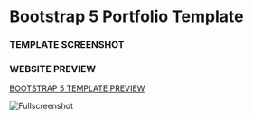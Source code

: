 # Bootstrap 5 Portfolio Template

### TEMPLATE SCREENSHOT

### WEBSITE PREVIEW 

[BOOTSTRAP 5 TEMPLATE PREVIEW ](https://alphabolt899.vercel.app)

![Fullscreenshot](https://user-images.githubusercontent.com/11283502/116909562-0c139000-ac4d-11eb-8ae0-26b6d790981e.jpg) 
